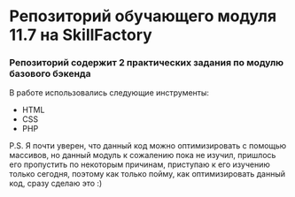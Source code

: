 # Репозиторий обучающего модуля 11.7 на SkillFactory

### Репозиторий содержит 2 практических задания по модулю базового бэкенда

В работе использовались следующие инструменты:

- HTML
- CSS
- PHP

P.S. Я почти уверен, что данный код можно оптимизировать с помощью массивов, но данный модуль к сожалению пока не изучил, пришлось его пропустить по некоторым причинам, приступаю к его изучению только сегодня, поэтому как только пойму, как оптимизировать данный код, сразу сделаю это :)

